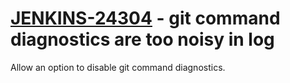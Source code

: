# [JENKINS-24304](https://issues.jenkins-ci.org/browse/JENKINS-24304) - git command diagnostics are too noisy in log

Allow an option to disable git command diagnostics.
